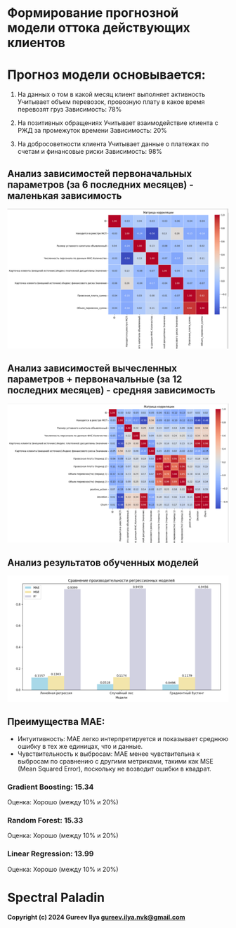 # Формирование прогнозной модели оттока действующих клиентов

# Прогноз модели основывается:
1) На данных о том в какой месяц клиент выполняет активность 
Учитывает объем перевозок, провозную плату в какое время перевозят груз
Зависимость: 78%

2) На позитивных обращениях
Учитывает взаимодействие клиента с РЖД за промежуток времени
Зависимость: 20%

3) На добросоветности клиента
Учитывает данные о платежах по счетам и финансовые риски
Зависимость: 98%

## Анализ зависимостей первоначальных параметров (за 6 последних месяцев) - маленькая зависимость
![Models](https://github.com/Ghost-Name/Hackathon_PVD/blob/PNG/PNG/analysis_V1.png)

## Анализ зависимостей вычесленных параметров + первоначальные (за 12 последних месяцев) - средняя зависимость
![Models](https://github.com/Ghost-Name/Hackathon_PVD/blob/PNG/PNG/analysis_V2.png)

## Анализ результатов обученных моделей
![Models](https://github.com/Ghost-Name/Hackathon_PVD/blob/PNG/PNG/models.png)

## Преимущества MAE:
* Интуитивность: MAE легко интерпретируется и показывает среднюю ошибку в тех же единицах, что и данные.
* Чувствительность к выбросам: MAE менее чувствительна к выбросам по сравнению с другими метриками, такими  как MSE (Mean Squared Error), поскольку не возводит ошибки в квадрат.

### Gradient Boosting: 15.34

  Оценка: Хорошо (между 10% и 20%)
### Random Forest: 15.33

  Оценка: Хорошо (между 10% и 20%)
### Linear Regression: 13.99

Оценка: Хорошо (между 10% и 20%)

# **Spectral Paladin**

 **Copyright (c) 2024 Gureev Ilya gureev.ilya.nvk@gmail.com**

